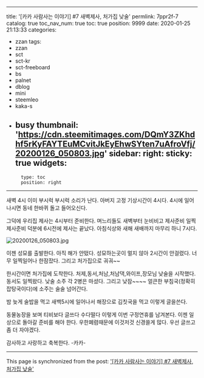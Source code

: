 
---
title: '[카카 사람사는 이야기] #7 새벽제사, 처가집 낮술'
permlink: 7ppr2f-7
catalog: true
toc_nav_num: true
toc: true
position: 9999
date: 2020-01-25 21:13:33
categories:
- zzan
tags:
- zzan
- sct
- sct-kr
- sct-freeboard
- bs
- palnet
- dblog
- mini
- steemleo
- kaka-s
- busy
thumbnail: 'https://cdn.steemitimages.com/DQmY3ZKhdhf5rKyFAYTEuMCvitJkEyEhwSYten7uAfroVfj/20200126_050803.jpg'
sidebar:
    right:
        sticky: true
widgets:
    -
        type: toc
        position: right
---


새벽 4시 이미 부시럭 부시럭 소리가 난다.
아버지 고정 기상시간이 4시다.
4시에 일어나시면 동네 한바퀴 돌고 들어오신다.


그덕에 우리집 제사는 4시부터 준비한다.
며느리들도 새벽부터 눈비비고 제사준비
일찍 제사준비 덕분에 6시전에 제사는 끝났다.
아침식상와 새해 새배까지 마무리 하니 7시다.

![20200126_050803.jpg](https://cdn.steemitimages.com/DQmY3ZKhdhf5rKyFAYTEuMCvitJkEyEhwSYten7uAfroVfj/20200126_050803.jpg)

이젠 성묘를 출발한다.
아직 해가 안떴다.
성묘하는곳이 멀지 않아 2시간이
안걸렸다. 너무 일찍일어나 한잠잤다.
그리고 처가집으로 궈궈~~

한시간이면 처가집에 도착한다.
처제,동서,처남,처남댁,와이프,장모님
낮술을 시작했다. 동서도 일찍왔다.
낮술 소주 각 2병은 마셨다.
그리고 낮잠~~~~
얼큰한 부침국(정확히 잡탕국이다)에
소주는 술술 넘어간다.

밤 늦게 술밥을 먹고 새백5시에 일어나서
해장으로 김칫국을 먹고 이렇게 글을쓴다.

동물농장을 보며 티비보다 글쓰다 수다떨다
이렇게 이번 구정연휴를 남겨본다.
이젠 일상으로 돌아갈 준비를 해야 한다.
우한폐렴때문에 이것저것 신경쓸게 많다.
우선 글쓰고 좀 더 자야겠다.

감사하고 사랑하고 축복한다. -카카-

- - -

This page is synchronized from the post: ['[카카 사람사는 이야기] #7 새벽제사, 처가집 낮술'](https://steemit.com/@kibumh/7ppr2f-7)

